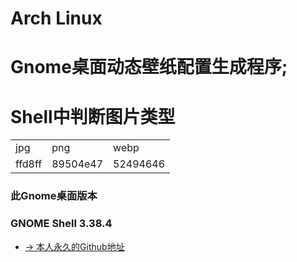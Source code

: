 # Arch Linux 
# Gnome桌面动态壁纸配置生成程序;

# Shell中判断图片类型
|        |             |            |
|--------|-------------|------------|
|jpg|png|webp|
|ffd8ff|89504e47|52494646|

### 此Gnome桌面版本
### GNOME Shell 3.38.4
- [→ 本人永久的Github地址](https://github.com/wo2ni)
